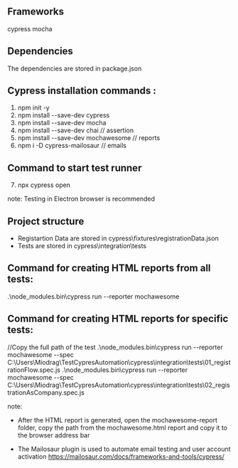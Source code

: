 ## Frameworks

cypress
mocha

## Dependencies 
The dependencies are stored in package.json

## Cypress installation commands :

1. npm init -y
2. npm install --save-dev cypress
3. npm install --save-dev mocha
4. npm install --save-dev chai          // assertion
5. npm install --save-dev mochawesome   // reports   
6. npm i -D cypress-mailosaur           // emails

## Command to start test runner

7. npx cypress open 

note:
Testing in Electron browser is recommended 

## Project structure 

* Registartion Data are stored in cypress\fixtures\registrationData.json
* Tests are stored in cypress\integration\tests

## Command for creating HTML reports from all tests:

.\node_modules\.bin\cypress run --reporter mochawesome

## Command for creating HTML reports for specific tests:

//Copy the full path of the test
.\node_modules\.bin\cypress run --reporter mochawesome --spec C:\Users\Miodrag\TestCypresAutomation\cypress\integration\tests\01_registrationFlow.spec.js
.\node_modules\.bin\cypress run --reporter mochawesome --spec C:\Users\Miodrag\TestCypresAutomation\cypress\integration\tests\02_registrationAsCompany.spec.js


note:

- After the HTML report is generated, open the mochawesome-report folder, copy the path from the mochawesome.html report and copy it to the browser address bar

- The Mailosaur plugin is used to automate email testing and user account activation
  https://mailosaur.com/docs/frameworks-and-tools/cypress/
  
